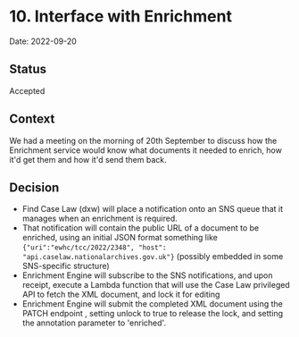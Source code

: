 # 10. Interface with Enrichment

Date: 2022-09-20

## Status

Accepted

## Context

We had a meeting on the morning of 20th September to discuss how the Enrichment service would know what documents it needed
to enrich, how it'd get them and how it'd send them back.

## Decision

* Find Case Law (dxw) will place a notification onto an SNS queue that it manages when an enrichment is required.
* That notification will contain the public URL of a document to be enriched, using an initial JSON format something like `{"uri":"ewhc/tcc/2022/2348", "host": "api.caselaw.nationalarchives.gov.uk"}` (possibly embedded in some SNS-specific structure)
* Enrichment Engine will subscribe to the SNS notifications, and upon receipt, execute a Lambda function that will use the Case Law privileged API to fetch the XML document, and lock it for editing
* Enrichment Engine will submit the completed XML document using the PATCH endpoint , setting unlock to true to release the lock, and setting the annotation parameter to 'enriched'.

